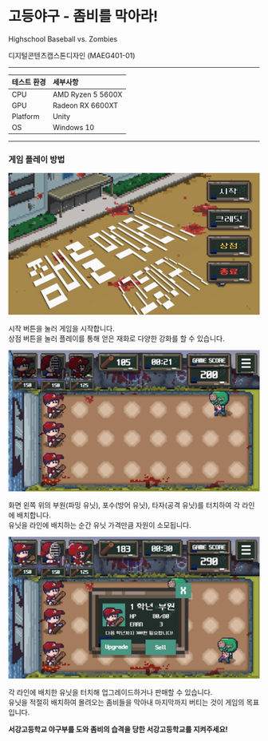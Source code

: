 # 고등야구 - 좀비를 막아라!
Highschool Baseball vs. Zombies

디지털콘텐츠캡스톤디자인 (MAEG401-01)

---

|테스트 환경|세부사항|
|:---|:---|
| CPU| AMD Ryzen 5 5600X|
| GPU| Radeon RX 6600XT|
| Platform| Unity|
| OS| Windows 10|

---

### 게임 플레이 방법

![play screenshot](./Images/Title.png)

시작 버튼을 눌러 게임을 시작합니다. <br/>
상점 버튼을 눌러 플레이를 통해 얻은 재화로 다양한 강화를 할 수 있습니다. <br/>

![play screenshot](./Images/Play.png)

화면 왼쪽 위의 부원(파밍 유닛), 포수(방어 유닛), 타자(공격 유닛)를 터치하여 각 라인에 배치합니다.<br/>
유닛을 라인에 배치하는 순간 유닛 가격만큼 자원이 소모됩니다. <br/>

![play screenshot](./Images/Upgrade.png)

각 라인에 배치한 유닛을 터치해 업그레이드하거나 판매할 수 있습니다.<br/>
유닛을 적절히 배치하여 몰려오는 좀비들을 막아내 마지막까지 버티는 것이 게임의 목표입니다.<br/>

**서강고등학교 야구부를 도와 좀비의 습격을 당한 서강고등학교를 지켜주세요!**
